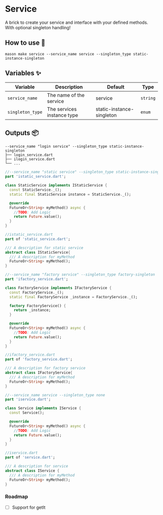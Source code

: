 # Service

A brick to create your service and interface with your defined methods. With optional singleton handling!

## How to use 🚀

```
mason make service --service_name service --singleton_type static-instance-singleton
```

## Variables ✨

| Variable         | Description                | Default                   | Type     |
| ---------------- | -------------------------- | ------------------------- | -------- |
| `service_name`   | The name of the service    | service                   | `string` |
| `singleton_type` | The services instance type | static-instance-singleton | `enum`   |

## Outputs 📦

```
--service_name "login service" --singleton_type static-instance-singleton
├── login_service.dart
├── ilogin_service.dart
└── ...
```

```dart
//--service_name "static service" --singleton_type static-instance-singleton
part 'istatic_service.dart';

class StaticService implements IStaticService {
  const StaticService._();
  static final StaticService instance = StaticService._();

  @override
  FutureOr<String> myMethod() async {
    //TODO: Add Logic
    return Future.value();
  }
}

//istatic_service.dart
part of 'static_service.dart';

/// A description for static service
abstract class IStaticService{
  /// A description for myMethod
  FutureOr<String> myMethod();
}
```

```dart
//--service_name "factory service" --singleton_type factory-singleton
part 'ifactory_service.dart';

class FactoryService implements IFactoryService {
  const FactoryService._();
  static final FactoryService _instance = FactoryService._();

  factory FactoryService() {
    return _instance;
  }

  @override
  FutureOr<String> myMethod() async {
    //TODO: Add Logic
    return Future.value();
  }
}

//ifactory_service.dart
part of 'factory_service.dart';

/// A description for factory service
abstract class IFactoryService{
  /// A description for myMethod
  FutureOr<String> myMethod();
}
```

```dart
//--service_name service --singleton_type none
part 'iservice.dart';

class Service implements IService {
  const Service();

  @override
  FutureOr<String> myMethod() async {
    //TODO: Add Logic
    return Future.value();
  }
}

//iservice.dart
part of 'service.dart';

/// A description for service
abstract class IService {
  /// A description for myMethod
  FutureOr<String> myMethod();
}
```

### Roadmap

- [ ] Support for getIt
